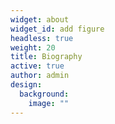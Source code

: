 ```yaml
---
widget: about
widget_id: add figure
headless: true
weight: 20
title: Biography
active: true
author: admin
design:
  background:
    image: ""
---
```

